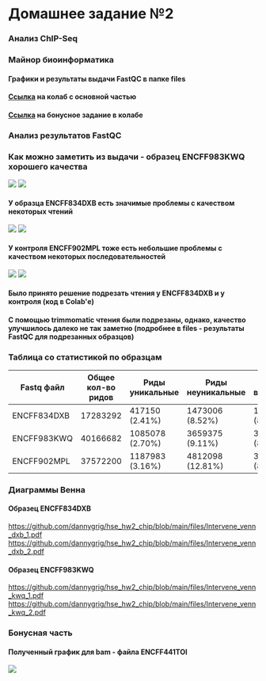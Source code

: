 # Домашнее задание №2 
### Анализ ChIP-Seq
### Майнор биоинформатика

#### Графики и результаты выдачи FastQC в папке files
#### [Ссылка](https://colab.research.google.com/drive/10yiTXD_kCj7P0BEzCJt2P9eQIPPrtyLX?usp=sharing) на колаб с основной частью
#### [Ссылка](https://colab.research.google.com/drive/1UaofFq8Pje0yJ6u8wfi4Prd-XjX29t2j?usp=sharing) на бонусное задание в колабе

### Анализ результатов FastQC
### Как можно заметить из выдачи - образец ENCFF983KWQ хорошего качества
 ![](https://github.com/dannygrig/hse_hw2_chip/blob/main/files/FF983KWQ_fastqc.png)
 ![](https://github.com/dannygrig/hse_hw2_chip/blob/main/files/FF983KWQ_fastqc_2.png)
#### У образца ENCFF834DXB есть значимые проблемы с качеством некоторых чтений
 ![](https://github.com/dannygrig/hse_hw2_chip/blob/main/files/FF834DXB_fastqc.png)
 ![](https://github.com/dannygrig/hse_hw2_chip/blob/main/files/FF834DXB_fastqc_2.png)
#### У контроля ENCFF902MPL тоже есть небольшие проблемы с качеством некоторых последовательностей
 ![](https://github.com/dannygrig/hse_hw2_chip/blob/main/files/FF902MPL_fastqc.png)
 ![](https://github.com/dannygrig/hse_hw2_chip/blob/main/files/FF902MPL_fastqc_2.png)
#### Было принято решение подрезать чтения у ENCFF834DXB и у контроля (код в Colab'е)
#### С помощью trimmomatic чтения были подрезаны, однако, качество улучшилось далеко не так заметно (подробнее в files - результаты FastQC для подрезанных образцов)

### Таблица со статистикой по образцам
| Fastq файл | Общее кол-во ридов | Риды уникальные | Риды неуникальные | Риды не выравнились |
| ------------- | ------------- | ------------- | ------------- | ------------- |
| ENCFF834DXB | 17283292 | 417150 (2.41%) | 1473006 (8.52%) | 15393136 (89.06%) |
| ENCFF983KWQ | 40166682 | 1085078 (2.70%) | 3659375 (9.11%) | 35422229 (88.19%) |
| ENCFF902MPL | 37572200 | 1187983 (3.16%) | 4812098 (12.81%) | 31572119 (84.03%) |

### Диаграммы Венна
#### Образец ENCFF834DXB
 https://github.com/dannygrig/hse_hw2_chip/blob/main/files/Intervene_venn_dxb_1.pdf
 https://github.com/dannygrig/hse_hw2_chip/blob/main/files/Intervene_venn_dxb_2.pdf
#### Образец ENCFF983KWQ 
 https://github.com/dannygrig/hse_hw2_chip/blob/main/files/Intervene_venn_kwq_1.pdf
 https://github.com/dannygrig/hse_hw2_chip/blob/main/files/Intervene_venn_kwq_2.pdf
### Бонусная часть 
#### Полученный график для bam - файла ENCFF441TOI 
 ![](https://github.com/dannygrig/hse_hw2_chip/blob/main/files/result.png)
